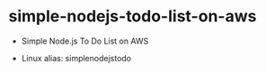 # simple-nodejs-todo-list-on-aws
- Simple Node.js To Do List on AWS

- Linux alias: simplenodejstodo
